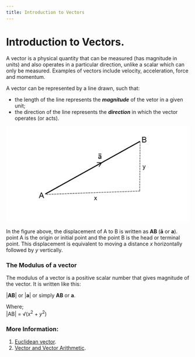 ```yaml
---
title: Introduction to Vectors
---
```


# Introduction to Vectors.

A vector is a physical quantity that can be measured (has magnitude in units) and also operates in a particular direction, unlike a scalar which can only be measured. Examples of vectors include velocity, acceleration, force and momentum.

A vector can be represented by a line drawn, such that:
- the length of the line represents the <span class="texhtml"><em><strong>magnitude</strong></em></span> of the vetor in a given unit;
- the direction of the line represents the <span class="texhtml"><em><strong>direction</strong></em></span> in which the vector operates (or acts).

![vector-representation](https://github.com/xeroxism/myImages/blob/master/FCC_guides/vector-representation.png?raw=true)

In the figure above, the displacement of A to B is written as <span class="texhtml"><strong> AB</strong></span> (<span class="texhtml"><strong>ā</strong></span> or <span class="texhtml"><strong>a</strong></span>). point A is the origin or initial point and the point B is the head or terminal point. This displacement is equivalent to moving a distance <span class="texhtml"><em>x</em></span> horizontally followed by<span class="texhtml"><em> y</em></span> vertically.

### The Modulus of a vector
The modulus of a vector is a positive scalar number that gives magnitude of the vector. It is written like this:

<span class="texhtml">|<strong>AB</strong>|</span> or <span class="texhtml">|<strong>a</strong>|</span> or simply <span class="texhtml"><strong>AB</strong></span> or <span class="texhtml"><strong>a</strong></span>.

Where;<span class="texhtml"><br></span>
|AB| =  <span class="texhtml"> √(<i>x</i><sup>2</sup> + <i>y</i><sup>2</sup>)</span>

### More Information:

1. [Euclidean vector](https://en.wikipedia.org/wiki/Euclidean_vector).
2. [Vector and Vector Arithmetic](http://spiff.rit.edu/classes/phys311.old/lectures/vector/vector.html).


